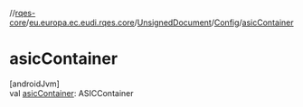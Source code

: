 //[rqes-core](../../../../index.md)/[eu.europa.ec.eudi.rqes.core](../../index.md)/[UnsignedDocument](../index.md)/[Config](index.md)/[asicContainer](asic-container.md)

# asicContainer

[androidJvm]\
val [asicContainer](asic-container.md): ASICContainer
